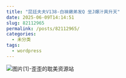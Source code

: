 ```yaml
---
title: "昆廷夫夫V138-白袜嫩弟发Q 坐J爆汁爽升天"
date: 2025-06-09T14:14:51
slug: 82112965
permalink: /posts/82112965/
categories:
  - 未分类
tags:
  - wordpress
---
```


![图片[1]-歪歪的耽美资源站](/images/wp/82112965-47f37e64.jpg)
